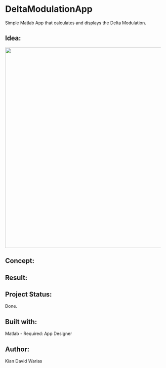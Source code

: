# DeltaModulationApp
Simple Matlab App that calculates and displays the Delta Modulation.

## Idea:

<a href="url"><img src="https://user-images.githubusercontent.com/55065075/221441425-c1017f52-6145-499d-8342-19eb14d04fb2.png" height="auto" width="650" ></a>

## Concept:

## Result: 

## Project Status: 
Done.

## Built with:
Matlab - Required: App Designer

## Author:
Kian David Warias
